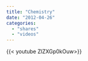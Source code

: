 ```yaml
---
title: "Chemistry"
date: "2012-04-26"
categories:
  - "shares"
  - "videos"
---
```


<div style="width: 70vw;">{{< youtube ZlZXGp0kOuw>}}</div>
